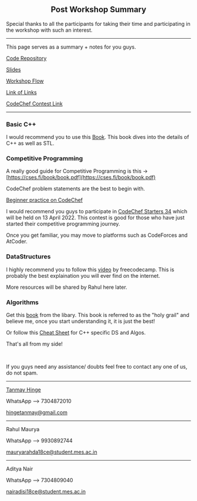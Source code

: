 <center>
<h2>Post Workshop Summary</h2>
</center>

Special thanks to all the participants for taking their time and participating in the workshop with such an interest.

---

This page serves as a summary + notes for you guys.

[Code Repository](https://github.com/tanmayhinge/competitive-programming-workshop)

[Slides](https://docs.google.com/presentation/d/1NcBuB7fEFTwg6SCEGXQfnoBY-fy_hyeuommkpOJverE/edit?usp=sharing)

[Workshop Flow](https://tanmayhinge.github.io/competitive-programming-workshop/)

[Link of Links](https://tanmayhinge.github.io/competitive-programming-workshop/links)

[CodeChef Contest Link](https://www.codechef.com/CPWA2022)

---

### Basic C++

I would recommend you to use this [Book](Primer.pdf). This book dives into the details of C++ as well as STL. 

### Competitive Programming

A really good guide for Competitive Programming is this -> [https://cses.fi/book/book.pdf](https://cses.fi/book/book.pdf)

CodeChef problem statements are the best to begin with. 

[Beginner practice on CodeChef](https://www.codechef.com/practice?page=0&limit=20&sort_by=difficulty_rating&sort_order=asc&search=&start_rating=0&end_rating=999&topic=Basic+Programming&tags=)

I would recommend you guys to participate in [CodeChef Starters 34](https://www.codechef.com/START34?itm_medium=hpbanner_2&itm_campaign=START34) which will be held on 13 April 2022. This contest is good for those who have just started their competitive programming journey.

Once you get familiar, you may move to platforms such as CodeForces and AtCoder.

### DataStructures

I highly recommend you to follow this [video](https://www.youtube.com/watch?v=B31LgI4Y4DQ) by freecodecamp. This is probably the best explaination you will ever find on the internet.

More resources will be shared by Rahul here later.

### Algorithms

Get this [book](https://www.amazon.com/Introduction-Algorithms-3rd-MIT-Press/dp/0262033844) from the libary. This book is referred to as the "holy grail" and believe me, once you start understanding it, it is just the best!

Or follow this [Cheat Sheet](https://hackingcpp.com/cpp/cheat_sheets.html) for C++ specific DS and Algos.

That's all from my side!

<br>

If you guys need any assistance/ doubts feel free to contact any one of us, do not spam.

---

[Tanmay Hinge](https://www.linkedin.com/in/tanmayhinge/)

WhatsApp --> 7304872010

hingetanmay@gmail.com

---

Rahul Maurya

WhatsApp --> 9930892744

mauryarahda18ce@student.mes.ac.in

---

Aditya Nair

WhatsApp --> 7304809040

nairadisi18ce@student.mes.ac.in
